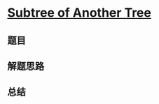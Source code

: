 # [Subtree of Another Tree](https://leetcode.com/problems/subtree-of-another-tree/)
## 题目


## 解题思路


## 总结


